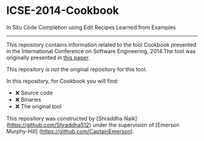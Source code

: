 # ICSE-2014-Cookbook

In Situ Code Completion using Edit Recipes Learned from Examples


***

This repository contains information related to the tool Cookbook presented in the International Conference on Software Engineering, 2014.The tool was originally presented in [this paper](http://dl.acm.org/citation.cfm?id=2591076).

This repository _is not_ the original repository for this tool. 

In this repository, for Cookbook you will find:

* :x: Source code
* :x: Binaries
* :x: The original tool

This repository was constructed by [Shraddha Naik] (https://github.com/Shraddha512) under the supervision of [Emerson Murphy-Hill] (https://github.com/CaptainEmerson).



